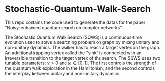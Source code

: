# Stochastic-Quantum-Walk-Search

This repo contains the code used to generate the datas for the paper "Noisy-enhanced quantum search on complex networks".

The Stochastic Quantum Walk Search (SQWS) is a continuous-time evolution used to solve a searching problem on graph by mixing unitary and non-unitary dynamics. The walker has to reach a target vertex on the graph. An additional trapping vertex called the "sink" is connected with an irreversible transition to the target vertex of the search. The SQWS uses two tunable parameters: $\gamma>0$ and $\omega\in [0,1]$. The first controls the strength of the quantum walk exploration in the Hamiltonian, and the second controls the interplay between unitary and non-unitary dynamics.
